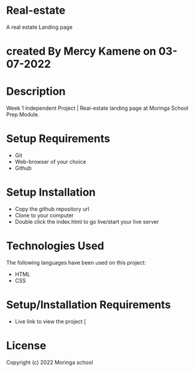 # Real-estate
A real estate Landing page

# created By Mercy Kamene on 03-07-2022
# Description
Week 1 Independent Project | Real-estate landing page at Moringa School Prep Module. 

# Setup Requirements
- Git
- Web-browser of your choice
- Github

# Setup Installation
- Copy the github repository url
- Clone to your computer
- Double click the index.html to go live/start your live server
# Technologies Used
The following languages have been used on this project:
- HTML
- CSS
# Setup/Installation Requirements
- Live link to view the project [
# License
Copyright (c) 2022 Moringa school
